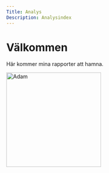 ```yaml
---
Title: Analys
Description: Analysindex
---
```


Välkommen
==========================

Här kommer mina rapporter att hamna.




<img class="foto" src="../portfolio/assets/img/jaggym.jpg" alt="Adam" width=250>

